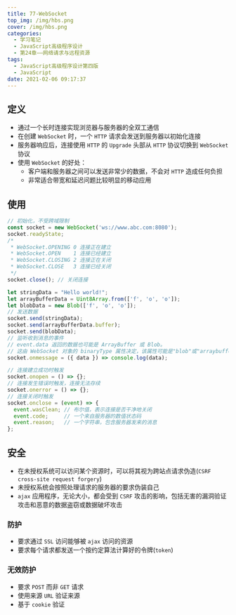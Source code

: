 ```yaml
---
title: 77-WebSocket
top_img: /img/hbs.png
cover: /img/hbs.png
categories:
  - 学习笔记
  - JavaScript高级程序设计
  - 第24章——网络请求与远程资源
tags:
  - JavaScript高级程序设计第四版
  - JavaScript
date: 2021-02-06 09:17:37
---
```


## 定义

- 通过一个长时连接实现浏览器与服务器的全双工通信
- 在创建 `WebSocket` 时，一个 `HTTP` 请求会发送到服务器以初始化连接
- 服务器响应后，连接使用 `HTTP` 的 `Upgrade` 头部从 `HTTP` 协议切换到 `WebSocket` 协议
- 使用 `WebSocket` 的好处：
  - 客户端和服务器之间可以发送非常少的数据，不会对 `HTTP` 造成任何负担
  - 非常适合带宽和延迟问题比较明显的移动应用

## 使用

```js
// 初始化，不受跨域限制
const socket = new WebSocket('ws://www.abc.com:8080');
socket.readyState;
/*
 * WebSocket.OPENING 0 连接正在建立
 * WebSocket.OPEN    1 连接已经建立
 * WebSocket.CLOSING 2 连接正在关闭
 * WebSocket.CLOSE   3 连接已经关闭
 */
socket.close(); // 关闭连接

let stringData = "Hello world!";
let arrayBufferData = Uint8Array.from(['f', 'o', 'o']);
let blobData = new Blob(['f', 'o', 'o']);
// 发送数据
socket.send(stringData);
socket.send(arrayBufferData.buffer);
socket.send(blobData);
// 监听收到消息的事件
// event.data 返回的数据也可能是 ArrayBuffer 或 Blob。
// 这由 WebSocket 对象的 binaryType 属性决定，该属性可能是"blob"或"arraybuffer"
socket.onmessage = ({ data }) => console.log(data);

// 连接建立成功时触发
socket.onopen = () => {};
// 连接发生错误时触发，连接无法存续
socket.onerror = () => {};
// 连接关闭时触发
socket.onclose = (event) => {
  event.wasClean; // 布尔值，表示连接是否干净地关闭
  event.code;     // 一个来自服务器的数值状态码
  event.reason;   // 一个字符串，包含服务器发来的消息
};
```

## 安全

- 在未授权系统可以访问某个资源时，可以将其视为跨站点请求伪造(`CSRF` `cross-site request forgery`)
- 未授权系统会按照处理请求的服务器的要求伪装自己
- `ajax` 应用程序，无论大小，都会受到 `CSRF` 攻击的影响，包括无害的漏洞验证攻击和恶意的数据盗窃或数据破坏攻击

### 防护

- 要求通过 `SSL` 访问能够被 `ajax` 访问的资源
- 要求每个请求都发送一个按约定算法计算好的令牌(`token`)

### 无效防护

- 要求 `POST` 而非 `GET` 请求
- 使用来源 `URL` 验证来源
- 基于 `cookie` 验证